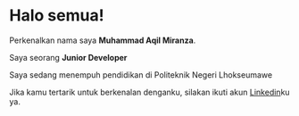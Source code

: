 # Halo semua! 

Perkenalkan nama saya **Muhammad Aqil Miranza**.<br>

Saya seorang **Junior Developer**<br>

Saya sedang menempuh pendidikan di Politeknik Negeri Lhokseumawe<br>


Jika kamu tertarik untuk berkenalan denganku, silakan ikuti akun [Linkedin](https://www.linkedin.com/in/muhammad-aqil-miranza-50254824a/)ku ya.
